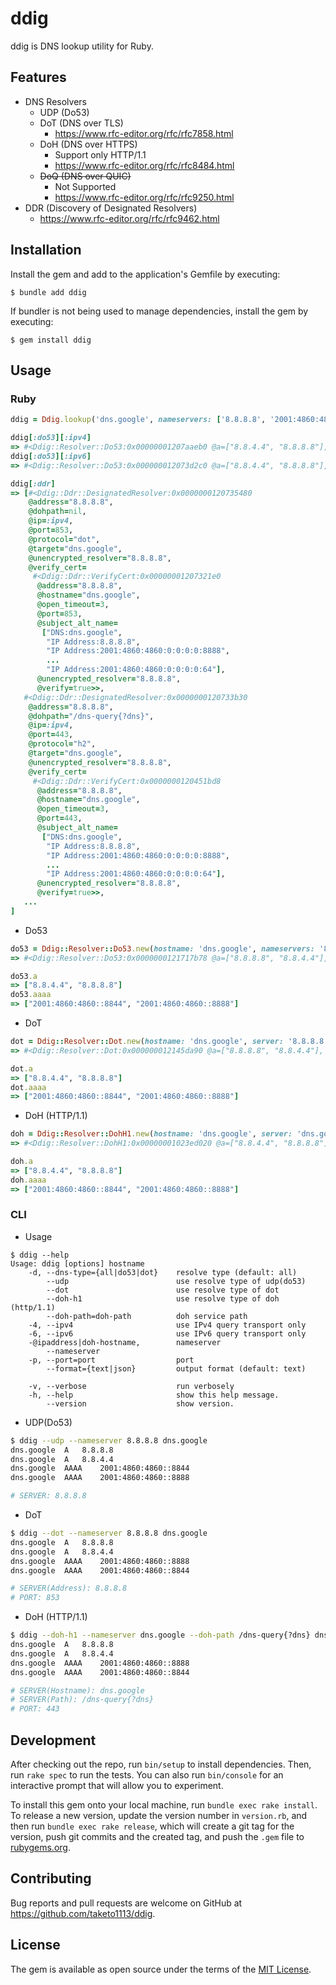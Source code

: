 # ddig

ddig is DNS lookup utility for Ruby.

## Features

- DNS Resolvers
  - UDP (Do53)
  - DoT (DNS over TLS)
    - https://www.rfc-editor.org/rfc/rfc7858.html
  - DoH (DNS over HTTPS)
    - Support only HTTP/1.1
    - https://www.rfc-editor.org/rfc/rfc8484.html
  - ~~DoQ (DNS over QUIC)~~
    - Not Supported
    - https://www.rfc-editor.org/rfc/rfc9250.html
- DDR (Discovery of Designated Resolvers)
  - https://www.rfc-editor.org/rfc/rfc9462.html

## Installation

Install the gem and add to the application's Gemfile by executing:

    $ bundle add ddig

If bundler is not being used to manage dependencies, install the gem by executing:

    $ gem install ddig

## Usage
### Ruby

```ruby
ddig = Ddig.lookup('dns.google', nameservers: ['8.8.8.8', '2001:4860:4860::8888'])

ddig[:do53][:ipv4]
=> #<Ddig::Resolver::Do53:0x00000001207aaeb0 @a=["8.8.4.4", "8.8.8.8"], @aaaa=["2001:4860:4860::8844", "2001:4860:4860::8888"], @hostname="dns.google", @ip=:ipv4, @nameservers=["8.8.8.8"]>
ddig[:do53][:ipv6]
=> #<Ddig::Resolver::Do53:0x000000012073d2c0 @a=["8.8.4.4", "8.8.8.8"], @aaaa=["2001:4860:4860::8844", "2001:4860:4860::8888"], @hostname="dns.google", @ip=:ipv4, @nameservers=["2001:4860:4860::8888"]>

ddig[:ddr]
=> [#<Ddig::Ddr::DesignatedResolver:0x0000000120735480
    @address="8.8.8.8",
    @dohpath=nil,
    @ip=:ipv4,
    @port=853,
    @protocol="dot",
    @target="dns.google",
    @unencrypted_resolver="8.8.8.8",
    @verify_cert=
     #<Ddig::Ddr::VerifyCert:0x00000001207321e0
      @address="8.8.8.8",
      @hostname="dns.google",
      @open_timeout=3,
      @port=853,
      @subject_alt_name=
       ["DNS:dns.google",
        "IP Address:8.8.8.8",
        "IP Address:2001:4860:4860:0:0:0:0:8888",
		...
        "IP Address:2001:4860:4860:0:0:0:0:64"],
      @unencrypted_resolver="8.8.8.8",
      @verify=true>>,
   #<Ddig::Ddr::DesignatedResolver:0x0000000120733b30
    @address="8.8.8.8",
    @dohpath="/dns-query{?dns}",
    @ip=:ipv4,
    @port=443,
    @protocol="h2",
    @target="dns.google",
    @unencrypted_resolver="8.8.8.8",
    @verify_cert=
     #<Ddig::Ddr::VerifyCert:0x0000000120451bd8
      @address="8.8.8.8",
      @hostname="dns.google",
      @open_timeout=3,
      @port=443,
      @subject_alt_name=
       ["DNS:dns.google",
        "IP Address:8.8.8.8",
        "IP Address:2001:4860:4860:0:0:0:0:8888",
		...
        "IP Address:2001:4860:4860:0:0:0:0:64"],
      @unencrypted_resolver="8.8.8.8",
      @verify=true>>,
   ...
]
```

- Do53
```ruby
do53 = Ddig::Resolver::Do53.new(hostname: 'dns.google', nameservers: '8.8.8.8').lookup
=> #<Ddig::Resolver::Do53:0x0000000121717b78 @a=["8.8.8.8", "8.8.4.4"], @aaaa=["2001:4860:4860::8844", "2001:4860:4860::8888"], @hostname="dns.google", @ip=nil, @nameserver=#<Ddig::Nameserver:0x00000001211fb108 @nameservers="8.8.8.8", @servers=["8.8.8.8"]>, @nameservers=["8.8.8.8"]>

do53.a
=> ["8.8.4.4", "8.8.8.8"]
do53.aaaa
=> ["2001:4860:4860::8844", "2001:4860:4860::8888"]
```

- DoT
```ruby
dot = Ddig::Resolver::Dot.new(hostname: 'dns.google', server: '8.8.8.8').lookup
=> #<Ddig::Resolver::Dot:0x000000012145da90 @a=["8.8.8.8", "8.8.4.4"], @aaaa=["2001:4860:4860::8844", "2001:4860:4860::8888"], @hostname="dns.google", @open_timeout=3, @port=853, @server="8.8.8.8", @server_name=nil>

dot.a
=> ["8.8.4.4", "8.8.8.8"]
dot.aaaa
=> ["2001:4860:4860::8844", "2001:4860:4860::8888"]
```

- DoH (HTTP/1.1)
```ruby
doh = Ddig::Resolver::DohH1.new(hostname: 'dns.google', server: 'dns.google', dohpath: '/dns-query{?dns}').lookup
=> #<Ddig::Resolver::DohH1:0x00000001023ed020 @a=["8.8.4.4", "8.8.8.8"], @aaaa=["2001:4860:4860::8888", "2001:4860:4860::8844"], @address=nil, @dohpath="/dns-query{?dns}", @hostname="dns.google", @open_timeout=10, @port=443, @server="dns.google">

doh.a
=> ["8.8.4.4", "8.8.8.8"]
doh.aaaa
=> ["2001:4860:4860::8844", "2001:4860:4860::8888"]
```

### CLI
- Usage
```
$ ddig --help
Usage: ddig [options] hostname
    -d, --dns-type={all|do53|dot}    resolve type (default: all)
        --udp                        use resolve type of udp(do53)
        --dot                        use resolve type of dot
        --doh-h1                     use resolve type of doh (http/1.1)
        --doh-path=doh-path          doh service path
    -4, --ipv4                       use IPv4 query transport only
    -6, --ipv6                       use IPv6 query transport only
    -@ipaddress|doh-hostname,        nameserver
        --nameserver
    -p, --port=port                  port
        --format={text|json}         output format (default: text)

    -v, --verbose                    run verbosely
    -h, --help                       show this help message.
        --version                    show version.
```

- UDP(Do53)
```sh
$ ddig --udp --nameserver 8.8.8.8 dns.google
dns.google	A	8.8.8.8
dns.google	A	8.8.4.4
dns.google	AAAA	2001:4860:4860::8844
dns.google	AAAA	2001:4860:4860::8888

# SERVER: 8.8.8.8
```

- DoT
```sh
$ ddig --dot --nameserver 8.8.8.8 dns.google
dns.google	A	8.8.8.8
dns.google	A	8.8.4.4
dns.google	AAAA	2001:4860:4860::8888
dns.google	AAAA	2001:4860:4860::8844

# SERVER(Address): 8.8.8.8
# PORT: 853
```

- DoH (HTTP/1.1)
```sh
$ ddig --doh-h1 --nameserver dns.google --doh-path /dns-query{?dns} dns.google
dns.google	A	8.8.8.8
dns.google	A	8.8.4.4
dns.google	AAAA	2001:4860:4860::8888
dns.google	AAAA	2001:4860:4860::8844

# SERVER(Hostname): dns.google
# SERVER(Path): /dns-query{?dns}
# PORT: 443
```

## Development

After checking out the repo, run `bin/setup` to install dependencies. Then, run `rake spec` to run the tests. You can also run `bin/console` for an interactive prompt that will allow you to experiment.

To install this gem onto your local machine, run `bundle exec rake install`. To release a new version, update the version number in `version.rb`, and then run `bundle exec rake release`, which will create a git tag for the version, push git commits and the created tag, and push the `.gem` file to [rubygems.org](https://rubygems.org).

## Contributing

Bug reports and pull requests are welcome on GitHub at https://github.com/taketo1113/ddig.

## License

The gem is available as open source under the terms of the [MIT License](https://opensource.org/licenses/MIT).
